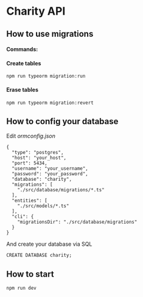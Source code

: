 # Charity API

## How to use migrations

#### Commands:

#### Create tables
```
npm run typeorm migration:run
```

#### Erase tables
```
npm run typeorm migration:revert
```

## How to config your database

Edit *ormconfig.json*

```
{
  "type": "postgres",
  "host": "your_host",
  "port": 5434,
  "username": "your_username",
  "password": "your_password",
  "database": "charity",
  "migrations": [
    "./src/database/migrations/*.ts"
  ],
  "entities": [
    "./src/models/*.ts"
  ],
  "cli": {
    "migrationsDir": "./src/database/migrations"
  }
}
```

And create your database via SQL

    CREATE DATABASE charity;

## How to start

    npm run dev